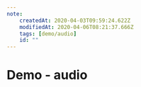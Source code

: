 ```yaml
---
note:
    createdAt: 2020-04-03T09:59:24.622Z
    modifiedAt: 2020-04-06T08:21:37.666Z
    tags: [demo/audio]
    id: ""
---
```

# Demo - audio

<!-- @crossnote.audio "autoplay":false,"controls":true,"loop":false,"muted":false,"src":"https://www.tutorialrepublic.com/examples/audio/birds.mp3" -->



